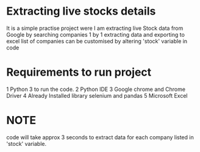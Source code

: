 # Extracting live stocks details
It is a simple practise project
were I am extracting live Stock data from Google by searching companies 1 by 1 extracting data and exporting to excel
list of companies can be customised by altering 'stock' variable in code

# Requirements to run project
1 Python 3 to run the code.
2 Python IDE
3 Google chrome and Chrome Driver
4 Already Installed library selenium and pandas
5 Microsoft Excel

# NOTE
code will take approx 3 seconds to extract data for each company listed in 'stock' variable. 
